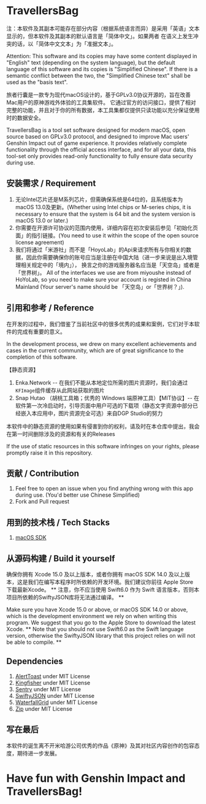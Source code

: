 #  TravellersBag

注：本软件及其副本可能存在部分内容（根据系统语言而异）是采用「英语」文本显示的，但本软件及其副本的默认语言是「简体中文」。如果两者
在语义上发生冲突的话，以「简体中文文本」为「准据文本」。

Attention: This software and its copies may have some content displayed in "English" text (depending on the system language), 
but the default language of this software and its copies is "Simplified Chinese". If there is a semantic conflict between the two, 
the "Simplified Chinese text" shall be used as the "basis text".

旅者行囊是一款专为现代macOS设计的，基于GPLv3.0协议开源的，旨在改善Mac用户的原神游戏外体验的工具集软件。
它通过官方的访问接口，提供了相对完整的功能，并且对于你的所有数据，本工具集都仅提供只读功能以充分保证使用时的数据安全。

TravellersBag is a tool set software designed for modern macOS, open source based on GPLv3.0 protocol, 
and designed to improve Mac users' Genshin Impact out of game experience.
It provides relatively complete functionality through the official access interface, 
and for all your data, this tool-set only provides read-only functionality to fully ensure data security during use.

## 安装需求  /  Requirement

1. 无论Intel芯片还是M系列芯片，但需确保系统是64位的，且系统版本为macOS 13.0及更新。(Whether using Intel chips or M-series chips, it is necessary to ensure that the system is 64 bit and the system version is macOS 13.0 or later.)
2. 你需要在开源许可协议的范围内使用，详细内容在初次安装后参见「初始化页面」的指引链接。(You need to use it within the scope of the open source license agreement)
3. 我们将通过「米游社」而不是「HoyoLab」的Api来请求所有与你相关的数据，因此你需要确保你的账号应当是注册在中国大陆（进一步来说是出入境管理相关规定中的「境内」），
换言之你的游戏服务器名应当是「天空岛」或者是「世界树」。
All of the interfaces we use are from miyoushe instead of HoYoLab, so you need to make sure your account is registed in China Mainland
(Your server's name should be 「天空岛」or「世界树？」).

## 引用和参考  /  Reference

在开发的过程中，我们借鉴了当前社区中的很多优秀的成果和案例，它们对于本软件的完成有重要的意义。

In the development process, we drew on many excellent achievements and cases in the current community, 
which are of great significance to the completion of this software.

【静态资源】
1. Enka.Network -- 在我们不能从本地定位所需的图片资源时，我们会通过`KFImage`组件缓存从此网站获取的图片
2. Snap Hutao （胡桃工具箱；优秀的 Windows 端原神工具）【MIT协议】-- 
在软件第一次冷启动时，引导页面中用户可选的下载项（静态文字资源中部分已经嵌入本应用中，图片资源完全可选）来自DGP Studio的努力

本软件中的静态资源的使用如果有侵害到你的权利，请及时在本仓库中提出，我会在第一时间删除涉及的资源和有关的Releases

If the use of static resources in this software infringes on your rights, please promptly raise it in this repository.

## 贡献 / Contribution
1. Feel free to open an issue when you find anything wrong with this app during use. (You'd better use Chinese Simplified)
2. Fork and Pull request

## 用到的技术栈 / Tech Stacks
1. [macOS SDK](https://developer.apple.com/documentation/)

## 从源码构建  / Build it yourself
确保你拥有 Xcode 15.0 及以上版本，或者你拥有 macOS SDK 14.0 及以上版本，这是我们在编写本程序时所依赖的开发环境。我们建议你前往 Apple Store 下载最新Xcode。
** 注意，你不应当使用 Swift6.0 作为 Swift 语言版本，否则本项目所依赖的SwiftyJSON库将无法通过编译。 **

Make sure you have Xcode 15.0 or above, or macOS SDK 14.0 or above, which is the development environment we rely on when writing this program. We suggest that you go to the Apple Store to download the latest Xcode.
** Note that you should not use Swift6.0 as the Swift language version, otherwise the SwiftyJSON library that this project relies on will not be able to compile. **

## Dependencies
1. [AlertToast](https://https://github.com/elai950/AlertToast) under MIT License
2. [Kingfisher](https://raw.githubusercontent.com/onevcat/Kingfisher) under MIT License
3. [Sentry](https://sentry.io) under MIT License
4. [SwiftyJSON](https://github.com/IBM-Swift/SwiftyJSON) under MIT License
5. [WaterfallGrid](https://paololeonardi.github.io/waterfallgrid) under MIT License
6. [Zip](https://github.com/nmoinvaz/minizip) under MIT License

## 写在最后
本软件的诞生离不开米哈游公司优秀的作品《原神》及其对社区内容创作的包容态度，期待进一步发展。

# Have fun with Genshin Impact and TravellersBag!
